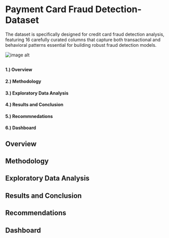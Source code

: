 
# Payment Card Fraud Detection-Dataset
The dataset is specifically designed for credit card fraud detection analysis, featuring 16 carefully curated columns that capture both transactional and behavioral patterns essential for building robust fraud detection models.

![image alt](https://github.com/liev2525/Amazon-Sales-Dataset/blob/e2b0133a7799f99fe3f9ddb23e5a4d2976906e96/sales_image.webp)
##

#### 1.) Overview
#### 2.) Methodology
#### 3.) Exploratory Data Analysis
#### 4.) Results and Conclusion
#### 5.) Recommnedations
#### 6.) Dashboard

##
## Overview

## Methodology

## Exploratory Data Analysis

## Results and Conclusion

## Recommendations

## Dashboard
